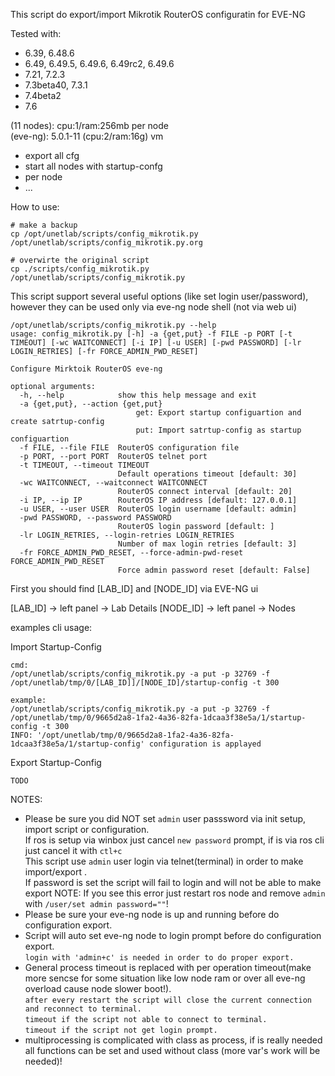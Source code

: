 This script do export/import Mikrotik RouterOS configuratin for EVE-NG   

Tested with:   

- 6.39, 6.48.6
- 6.49, 6.49.5, 6.49.6, 6.49rc2, 6.49.6  
- 7.21, 7.2.3
- 7.3beta40, 7.3.1
- 7.4beta2
- 7.6

(11 nodes): cpu:1/ram:256mb per node   
(eve-ng): 5.0.1-11 (cpu:2/ram:16g) vm  

- export all cfg
- start all nodes with startup-confg
- per node
- ...

How to use:

```
# make a backup
cp /opt/unetlab/scripts/config_mikrotik.py /opt/unetlab/scripts/config_mikrotik.py.org

# overwirte the original script
cp ./scripts/config_mikrotik.py /opt/unetlab/scripts/config_mikrotik.py
```

This script support several useful options (like set login user/password), however they can be used only via eve-ng node shell (not via web ui)

```
/opt/unetlab/scripts/config_mikrotik.py --help
usage: config_mikrotik.py [-h] -a {get,put} -f FILE -p PORT [-t TIMEOUT] [-wc WAITCONNECT] [-i IP] [-u USER] [-pwd PASSWORD] [-lr LOGIN_RETRIES] [-fr FORCE_ADMIN_PWD_RESET]

Configure Mirktoik RouterOS eve-ng

optional arguments:
  -h, --help            show this help message and exit
  -a {get,put}, --action {get,put}
                            get: Export startup configuartion and create satrtup-config
                            put: Import satrtup-config as startup configuartion
  -f FILE, --file FILE  RouterOS configuration file
  -p PORT, --port PORT  RouterOS telnet port
  -t TIMEOUT, --timeout TIMEOUT
                        Default operations timeout [default: 30]
  -wc WAITCONNECT, --waitconnect WAITCONNECT
                        RouterOS connect interval [default: 20]
  -i IP, --ip IP        RouterOS IP address [default: 127.0.0.1]
  -u USER, --user USER  RouterOS login username [default: admin]
  -pwd PASSWORD, --password PASSWORD
                        RouterOS login password [default: ]
  -lr LOGIN_RETRIES, --login-retries LOGIN_RETRIES
                        Number of max login retries [default: 3]
  -fr FORCE_ADMIN_PWD_RESET, --force-admin-pwd-reset FORCE_ADMIN_PWD_RESET
                        Force admin password reset [default: False]

```

First you should find [LAB_ID] and [NODE_ID] via EVE-NG ui

[LAB_ID] -> left panel -> Lab Details
[NODE_ID] -> left panel -> Nodes

examples cli usage:

Import Startup-Config 

```
cmd:
/opt/unetlab/scripts/config_mikrotik.py -a put -p 32769 -f /opt/unetlab/tmp/0/[LAB_ID]]/[NODE_ID]/startup-config -t 300

example:
/opt/unetlab/scripts/config_mikrotik.py -a put -p 32769 -f /opt/unetlab/tmp/0/9665d2a8-1fa2-4a36-82fa-1dcaa3f38e5a/1/startup-config -t 300 
INFO: '/opt/unetlab/tmp/0/9665d2a8-1fa2-4a36-82fa-1dcaa3f38e5a/1/startup-config' configuration is applayed
```

Export Startup-Config 
```
TODO
```


NOTES: 
- Please be sure you did NOT set `admin` user passsword via init setup, import script or configuration.  
  If ros is setup via winbox just cancel `new password` prompt, if is via ros cli just cancel it with `ctl+c`  
  This script use `admin` user login via telnet(terminal) in order to make import/export .  
  If password is set the script will fail to login and will not be able to make export
  NOTE: If you see this error just restart ros node and remove `admin` with `/user/set admin password=""`!  
- Please be sure your eve-ng node is up and running before do configuration export.   
- Script will auto set eve-ng node to login prompt before do configuration export.   
  `login with 'admin+c' is needed in order to do proper export.  `
- General process timeout is replaced with per operation timeout(make more sencse for some situation like low node ram or over all eve-ng overload cause node slower boot!).  
  `after every restart the script will close the current connection and reconnect to terminal.`  
  `timeout if the script not able to connect to terminal.`  
  `timeout if the script not get login prompt.`  
- multiprocessing is complicated with class as process, if is really needed all functions can be set and used without class (more var's work will be needed)!  

